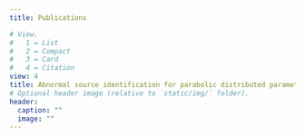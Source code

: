 ```yaml
---
title: Publications

# View.
#   1 = List
#   2 = Compact
#   3 = Card
#   4 = Citation
view: 4
title: Abnormal source identification for parabolic distributed parameter systems
# Optional header image (relative to `static/img/` folder).
header:
  caption: ""
  image: ""
---
```

